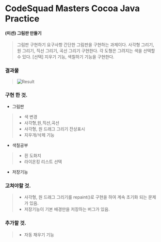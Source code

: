 # CodeSquad Masters Cocoa Java Practice


#### (미션) 그림판 만들기
> 그림판 구현하기 요구사항
간단한 그림판을 구현하는 과제이다.
사각형 그리기, 원 그리기, 직선 그리기, 곡선 그리기 구현한다.
각 도형은 그려지는 색을 선택할 수 있다.
[선택] 지우기 기능, 색칠하기 기능을 구현한다.


### 결과물

> ![Result](https://i.imgur.com/3ktwi2S.gif)


### 구현 한 것.

- 그림판
 >- 색 변경 
>- 사각형,원,직선,곡선
>- 사각형, 원 드래그 그리기 잔상표시 
> - 지우개/삭제 기능
- 색칠공부
 >- 흰 도화지
 >- 라이온킹 리스트 선택
>
- 저장기능


### 고쳐야할 것.
>- 사각형, 원 드래그 그리기를 repaint()로 구현을 하여 계속 초기화 되는 문제가 있음.
>- 저장기능이 기본 배경만을 저장하는 버그가 있음.

### 추가할 것.
>- 자동 채우기 기능